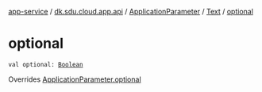 [app-service](../../../index.md) / [dk.sdu.cloud.app.api](../../index.md) / [ApplicationParameter](../index.md) / [Text](index.md) / [optional](./optional.md)

# optional

`val optional: `[`Boolean`](https://kotlinlang.org/api/latest/jvm/stdlib/kotlin/-boolean/index.html)

Overrides [ApplicationParameter.optional](../optional.md)

